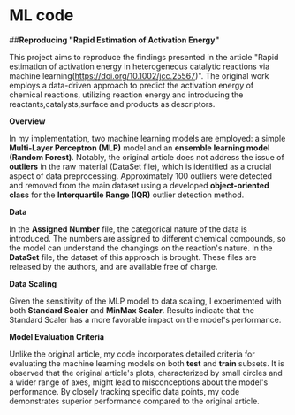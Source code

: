 # ML code
  ##**Reproducing "Rapid Estimation of Activation Energy"**

This project aims to reproduce the findings presented in the article "Rapid estimation of activation energy in heterogeneous catalytic reactions via machine learning(https://doi.org/10.1002/jcc.25567)". The original work employs a data-driven approach to predict the activation energy of chemical reactions, utilizing reaction energy and introducing the reactants,catalysts,surface and products as descriptors.



**Overview**

In my implementation, two machine learning models are employed: a simple **Multi-Layer Perceptron (MLP)** model and an **ensemble learning model (Random Forest)**. Notably, the original article does not address the issue of **outliers** in the raw material (DataSet file), which is identified as a crucial aspect of data preprocessing. Approximately 100 outliers were detected and removed from the main dataset using a developed **object-oriented class** for the **Interquartile Range (IQR)** outlier detection method.



**Data**

In the **Assigned Number** file, the categorical nature of the data is introduced. The numbers are assigned to different chemical compounds, so the model can understand the changings on the reaction's nature. In the **DataSet** file, the dataset of this approach is brought. These files are released by the authors, and are available free of charge.



**Data Scaling**

Given the sensitivity of the MLP model to data scaling, I experimented with both **Standard Scaler** and **MinMax Scaler**. Results indicate that the Standard Scaler has a more favorable impact on the model's performance.



**Model Evaluation Criteria**

Unlike the original article, my code incorporates detailed criteria for evaluating the machine learning models on both **test** and **train** subsets. It is observed that the original article's plots, characterized by small circles and a wider range of axes, might lead to misconceptions about the model's performance. By closely tracking specific data points, my code demonstrates superior performance compared to the original article.
